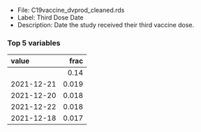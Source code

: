 

* File: C19vaccine_dvprod_cleaned.rds
* Label: Third Dose Date
* Description: Date the study received their third vaccine dose.

### Top 5 variables
| value      |   frac |
|:-----------|-------:|
|            |  0.14  |
| 2021-12-21 |  0.019 |
| 2021-12-20 |  0.018 |
| 2021-12-22 |  0.018 |
| 2021-12-18 |  0.017 |
        